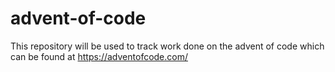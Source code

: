 # advent-of-code
This repository will be used to track work done on the advent of code which can be found at https://adventofcode.com/
